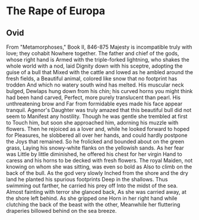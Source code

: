 # The Rape of Europa
## Ovid
From "Metamorphoses," Book II, 846-875
Majesty is incompatible truly with love; they cohabit
Nowhere together. The father and chief of the gods, whose right hand is
Armed with the triple-forked lightning, who shakes the whole world with a nod,
laid
Dignity down with his sceptre, adopting the guise of a bull that
Mixed with the cattle and lowed as he ambled around the fresh fields, a
Beautiful animal, colored like snow that no footprint has trodden
And which no watery south wind has melted. His muscular neck bulged,
Dewlaps hung down from his chin; his curved horns you might think had been
hand carved,
Perfect, more purely translucent than pearl. His unthreatening brow and
Far from formidable eyes made his face appear tranquil. Agenor's
Daughter was truly amazed that this beautiful bull did not seem to
Manifest any hostility. Though he was gentle she trembled at first to
Touch him, but soon she approached him, adorning his muzzle with flowers.
Then he rejoiced as a lover and, while he looked forward to hoped for
Pleasures, he slobbered all over her hands, and could hardly postpone the
Joys that remained. So he frolicked and bounded about on the green grass,
Laying his snowy-white flanks on the yellowish sands. As her fear was
Little by little diminished, he offered his chest for her virgin
Hand to caress and his horns to be decked with fresh flowers. The royal
Maiden, not knowing on whom she was sitting, was even so bold as
Also to climb on the back of the bull. As the god very slowly
Inched from the shore and the dry land he planted his spurious footprints
Deep in the shallows. Thus swimming out farther, he carried his prey off
Into the midst of the sea. Almost fainting with terror she glanced back,
As she was carried away, at the shore left behind. As she gripped one
Horn in her right hand while clutching the back of the beast with the other,
Meanwhile her fluttering draperies billowed behind on the sea breeze.